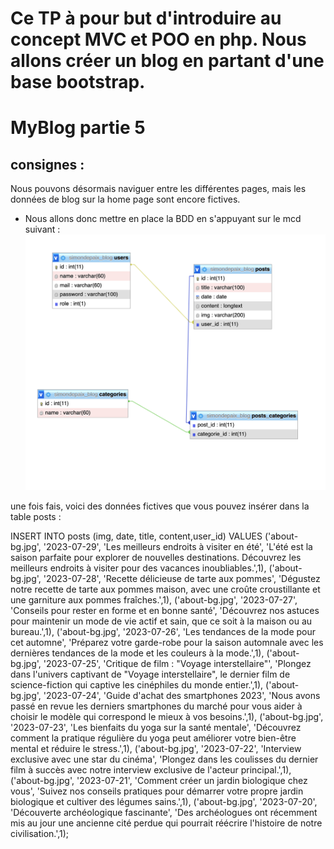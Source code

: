 # Ce TP à pour but d'introduire au concept MVC et POO en php. Nous allons créer un blog en partant d'une base bootstrap.

# MyBlog partie 5
## consignes : 
Nous pouvons désormais naviguer entre les différentes pages, mais les données de blog sur la home page sont encore fictives.
- Nous allons donc mettre en place la BDD en s'appuyant sur le mcd suivant :
![alt text](https://raw.githubusercontent.com/simondepaix/MyBlog/myblog-partie5/mcd_bdd.png?token=GHSAT0AAAAAACEXIKXUEHOYGYO54FEQKFCIZGIYULQ)

une fois fais, voici des données fictives que vous pouvez insérer dans la table posts :

INSERT INTO posts (img, date, title, content,user_id)
VALUES
    ('about-bg.jpg', '2023-07-29', 'Les meilleurs endroits à visiter en été', 'L\'été est la saison parfaite pour explorer de nouvelles destinations. Découvrez les meilleurs endroits à visiter pour des vacances inoubliables.',1),
    ('about-bg.jpg', '2023-07-28', 'Recette délicieuse de tarte aux pommes', 'Dégustez notre recette de tarte aux pommes maison, avec une croûte croustillante et une garniture aux pommes fraîches.',1),
    ('about-bg.jpg', '2023-07-27', 'Conseils pour rester en forme et en bonne santé', 'Découvrez nos astuces pour maintenir un mode de vie actif et sain, que ce soit à la maison ou au bureau.',1),
    ('about-bg.jpg', '2023-07-26', 'Les tendances de la mode pour cet automne', 'Préparez votre garde-robe pour la saison automnale avec les dernières tendances de la mode et les couleurs à la mode.',1),
    ('about-bg.jpg', '2023-07-25', 'Critique de film : "Voyage interstellaire"', 'Plongez dans l\'univers captivant de "Voyage interstellaire", le dernier film de science-fiction qui captive les cinéphiles du monde entier.',1),
    ('about-bg.jpg', '2023-07-24', 'Guide d\'achat des smartphones 2023', 'Nous avons passé en revue les derniers smartphones du marché pour vous aider à choisir le modèle qui correspond le mieux à vos besoins.',1),
    ('about-bg.jpg', '2023-07-23', 'Les bienfaits du yoga sur la santé mentale', 'Découvrez comment la pratique régulière du yoga peut améliorer votre bien-être mental et réduire le stress.',1),
    ('about-bg.jpg', '2023-07-22', 'Interview exclusive avec une star du cinéma', 'Plongez dans les coulisses du dernier film à succès avec notre interview exclusive de l\'acteur principal.',1),
    ('about-bg.jpg', '2023-07-21', 'Comment créer un jardin biologique chez vous', 'Suivez nos conseils pratiques pour démarrer votre propre jardin biologique et cultiver des légumes sains.',1),
    ('about-bg.jpg', '2023-07-20', 'Découverte archéologique fascinante', 'Des archéologues ont récemment mis au jour une ancienne cité perdue qui pourrait réécrire l\'histoire de notre civilisation.',1);
    
